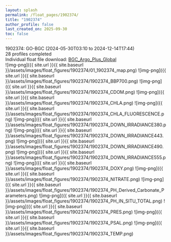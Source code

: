 ```yaml
---
layout: splash
permalink: /float_pages/1902374/
title: "1902374"
author_profile: false
last_created_on: 2025-09-30
toc: false
---
```

 
1902374: GO-BGC (2024-05-30T03:10 to 2024-12-14T17:44)\
28 profiles completed\
Individual float file download: [BGC_Argo_Plus_Global](https://ftp.soest.hawaii.edu/bgc_argo_plus/Individual_Floats/outliers_removed/1902374_Sprof_processed.nc)\
![img-png]({{ site.url }}{{ site.baseurl }}/assets/images/float_figures/1902374/01_1902374_map.png)
![img-png]({{ site.url }}{{ site.baseurl }}/assets/images/float_figures/1902374/1902374_BBP700.png)
![img-png]({{ site.url }}{{ site.baseurl }}/assets/images/float_figures/1902374/1902374_CDOM.png)
![img-png]({{ site.url }}{{ site.baseurl }}/assets/images/float_figures/1902374/1902374_CHLA.png)
![img-png]({{ site.url }}{{ site.baseurl }}/assets/images/float_figures/1902374/1902374_CHLA_FLUORESCENCE.png)
![img-png]({{ site.url }}{{ site.baseurl }}/assets/images/float_figures/1902374/1902374_DOWN_IRRADIANCE380.png)
![img-png]({{ site.url }}{{ site.baseurl }}/assets/images/float_figures/1902374/1902374_DOWN_IRRADIANCE443.png)
![img-png]({{ site.url }}{{ site.baseurl }}/assets/images/float_figures/1902374/1902374_DOWN_IRRADIANCE490.png)
![img-png]({{ site.url }}{{ site.baseurl }}/assets/images/float_figures/1902374/1902374_DOWN_IRRADIANCE555.png)
![img-png]({{ site.url }}{{ site.baseurl }}/assets/images/float_figures/1902374/1902374_DOXY.png)
![img-png]({{ site.url }}{{ site.baseurl }}/assets/images/float_figures/1902374/1902374_NITRATE.png)
![img-png]({{ site.url }}{{ site.baseurl }}/assets/images/float_figures/1902374/1902374_PH_Derived_Carbonate_Parameters.png)
![img-png]({{ site.url }}{{ site.baseurl }}/assets/images/float_figures/1902374/1902374_PH_IN_SITU_TOTAL.png)
![img-png]({{ site.url }}{{ site.baseurl }}/assets/images/float_figures/1902374/1902374_PRES.png)
![img-png]({{ site.url }}{{ site.baseurl }}/assets/images/float_figures/1902374/1902374_PSAL.png)
![img-png]({{ site.url }}{{ site.baseurl }}/assets/images/float_figures/1902374/1902374_TEMP.png)
